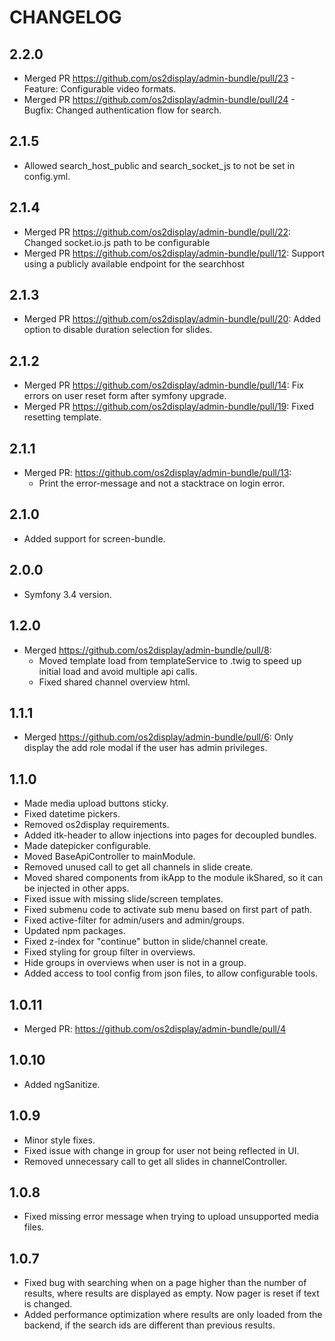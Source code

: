 # CHANGELOG

## 2.2.0

* Merged PR https://github.com/os2display/admin-bundle/pull/23 - Feature: Configurable video formats.
* Merged PR https://github.com/os2display/admin-bundle/pull/24 - Bugfix: Changed authentication flow for search.

## 2.1.5

* Allowed search_host_public and search_socket_js to not be set in config.yml.

## 2.1.4

* Merged PR https://github.com/os2display/admin-bundle/pull/22: Changed socket.io.js path to be configurable
* Merged PR https://github.com/os2display/admin-bundle/pull/12: Support using a publicly available endpoint for the searchhost

## 2.1.3

* Merged PR https://github.com/os2display/admin-bundle/pull/20: Added option to disable duration selection for slides.

## 2.1.2

* Merged PR https://github.com/os2display/admin-bundle/pull/14: Fix errors on user reset form after symfony upgrade.
* Merged PR https://github.com/os2display/admin-bundle/pull/19: Fixed resetting template.

## 2.1.1

* Merged PR: https://github.com/os2display/admin-bundle/pull/13:
  - Print the error-message and not a stacktrace on login error.

## 2.1.0

* Added support for screen-bundle.

## 2.0.0

* Symfony 3.4 version.

## 1.2.0

* Merged https://github.com/os2display/admin-bundle/pull/8:
  - Moved template load from templateService to .twig to speed up initial load and avoid multiple api calls.
  - Fixed shared channel overview html.

## 1.1.1

* Merged https://github.com/os2display/admin-bundle/pull/6: Only display the add role modal if the user has admin privileges.

## 1.1.0

* Made media upload buttons sticky.
* Fixed datetime pickers.
* Removed os2display requirements.
* Added itk-header to allow injections into pages for decoupled bundles.
* Made datepicker configurable.
* Moved BaseApiController to mainModule.
* Removed unused call to get all channels in slide create.
* Moved shared components from ikApp to the module ikShared, so it can be injected in other apps.
* Fixed issue with missing slide/screen templates.
* Fixed submenu code to activate sub menu based on first part of path.
* Fixed active-filter for admin/users and admin/groups.
* Updated npm packages.
* Fixed z-index for "continue" button in slide/channel create.
* Fixed styling for group filter in overviews.
* Hide groups in overviews when user is not in a group.
* Added access to tool config from json files, to allow configurable tools.

## 1.0.11

* Merged PR: https://github.com/os2display/admin-bundle/pull/4

## 1.0.10

* Added ngSanitize.

## 1.0.9

* Minor style fixes.
* Fixed issue with change in group for user not being reflected in UI.
* Removed unnecessary call to get all slides in channelController.

## 1.0.8

* Fixed missing error message when trying to upload unsupported media files.

## 1.0.7

* Fixed bug with searching when on a page higher than the number of results,
where results are displayed as empty. Now pager is reset if text is changed.
* Added performance optimization where results are only loaded from the backend,
if the search ids are different than previous results.
